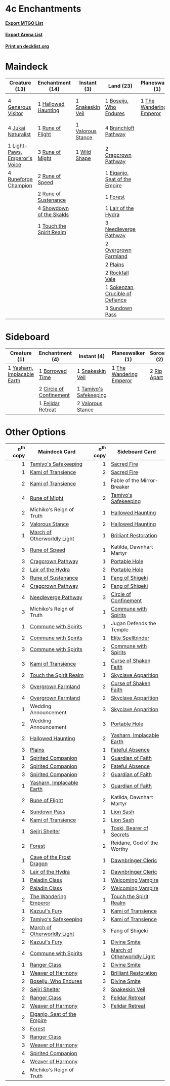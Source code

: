 # 4c Enchantments

#### [Export MTGO List](../collection/4c%20Enchantments/4c%20Enchantments.txt)
#### [Export Arena List](../collection/4c%20Enchantments/4c%20Enchantments_arena.txt)
#### [Print on decklist.org](http://decklist.org/?deckmain=1%09Boseiju,%20Who%20Endures%0A4%09Branchloft%20Pathway%0A2%09Cragcrown%20Pathway%0A1%09Eiganjo,%20Seat%20of%20the%20Empire%0A1%09Forest%0A4%09Generous%20Visitor%0A1%09Hallowed%20Haunting%0A4%09Jukai%20Naturalist%0A1%09Lair%20of%20the%20Hydra%0A1%09Light-Paws,%20Emperor's%20Voice%0A1%09Michiko's%20Reign%20of%20Truth%0A3%09Needleverge%20Pathway%0A2%09Overgrown%20Farmland%0A2%09Plains%0A2%09Rockfall%20Vale%0A1%09Rune%20of%20Flight%0A3%09Rune%20of%20Might%0A2%09Rune%20of%20Speed%0A2%09Rune%20of%20Sustenance%0A4%09Runeforge%20Champion%0A1%09Shatterskull%20Smashing%0A4%09Showdown%20of%20the%20Skalds%0A1%09Snakeskin%20Veil%0A1%09Sokenzan,%20Crucible%20of%20Defiance%0A3%09Sundown%20Pass%0A4%09The%20Restoration%20of%20Eiganjo%0A1%09The%20Wandering%20Emperor%0A1%09Touch%20the%20Spirit%20Realm%0A1%09Valorous%20Stance%0A1%09Wild%20Shape&deckside=1%09Borrowed%20Time%0A2%09Circle%20of%20Confinement%0A1%09Felidar%20Retreat%0A1%09Reidane,%20God%20of%20the%20Worthy%0A2%09Rip%20Apart%0A1%09Snakeskin%20Veil%0A1%09Tamiyo's%20Safekeeping%0A1%09The%20Wandering%20Emperor%0A2%09Valorous%20Stance%0A2%09Wedding%20Announcement%0A1%09Yasharn,%20Implacable%20Earth)
# Maindeck

|                                             Creature (13)                                              |                                         Enchantment (14)                                          |                                        Instant (3)                                         |                                                 Land (23)                                                 |                                         Planeswalker (1)                                         |                                           Sorcery (1)                                            |        Unknown (5)         |
|--------------------------------------------------------------------------------------------------------|---------------------------------------------------------------------------------------------------|--------------------------------------------------------------------------------------------|-----------------------------------------------------------------------------------------------------------|--------------------------------------------------------------------------------------------------|--------------------------------------------------------------------------------------------------|----------------------------|
|4 [Generous Visitor](http://gatherer.wizards.com/Pages/Card/Details.aspx?multiverseid=548493)           |1 [Hallowed Haunting](http://gatherer.wizards.com/Pages/Card/Details.aspx?multiverseid=540847)     |1 [Snakeskin Veil](http://gatherer.wizards.com/Pages/Card/Details.aspx?multiverseid=503810) |1 [Boseiju, Who Endures](http://gatherer.wizards.com/Pages/Card/Details.aspx?multiverseid=548579)          |1 [The Wandering Emperor](http://gatherer.wizards.com/Pages/Card/Details.aspx?multiverseid=548337)|1 [Shatterskull Smashing](http://gatherer.wizards.com/Pages/Card/Details.aspx?multiverseid=491802)|1 Michiko's Reign of Truth  |
|4 [Jukai Naturalist](http://gatherer.wizards.com/Pages/Card/Details.aspx?multiverseid=548537)           |1 [Rune of Flight](http://gatherer.wizards.com/Pages/Card/Details.aspx?multiverseid=503683)        |1 [Valorous Stance](http://gatherer.wizards.com/Pages/Card/Details.aspx?multiverseid=391950)|4 [Branchloft Pathway](http://gatherer.wizards.com/Pages/Card/Details.aspx?multiverseid=491909)            |                                                                                                  |                                                                                                  |4 The Restoration of Eiganjo|
|1 [Light-Paws, Emperor's Voice](http://gatherer.wizards.com/Pages/Card/Details.aspx?multiverseid=548318)|3 [Rune of Might](http://gatherer.wizards.com/Pages/Card/Details.aspx?multiverseid=503807)         |1 [Wild Shape](http://gatherer.wizards.com/Pages/Card/Details.aspx?multiverseid=527499)     |2 [Cragcrown Pathway](http://gatherer.wizards.com/Pages/Card/Details.aspx?multiverseid=491915)             |                                                                                                  |                                                                                                  |                            |
|4 [Runeforge Champion](http://gatherer.wizards.com/Pages/Card/Details.aspx?multiverseid=503632)         |2 [Rune of Speed](http://gatherer.wizards.com/Pages/Card/Details.aspx?multiverseid=503760)         |                                                                                            |1 [Eiganjo, Seat of the Empire](http://gatherer.wizards.com/Pages/Card/Details.aspx?multiverseid=548581)   |                                                                                                  |                                                                                                  |                            |
|                                                                                                        |2 [Rune of Sustenance](http://gatherer.wizards.com/Pages/Card/Details.aspx?multiverseid=503631)    |                                                                                            |1 [Forest](http://gatherer.wizards.com/Pages/Card/Details.aspx?multiverseid=439860)                        |                                                                                                  |                                                                                                  |                            |
|                                                                                                        |4 [Showdown of the Skalds](http://gatherer.wizards.com/Pages/Card/Details.aspx?multiverseid=503845)|                                                                                            |1 [Lair of the Hydra](http://gatherer.wizards.com/Pages/Card/Details.aspx?multiverseid=527546)             |                                                                                                  |                                                                                                  |                            |
|                                                                                                        |1 [Touch the Spirit Realm](http://gatherer.wizards.com/Pages/Card/Details.aspx?multiverseid=548335)|                                                                                            |3 [Needleverge Pathway](http://gatherer.wizards.com/Pages/Card/Details.aspx?multiverseid=491918)           |                                                                                                  |                                                                                                  |                            |
|                                                                                                        |                                                                                                   |                                                                                            |2 [Overgrown Farmland](http://gatherer.wizards.com/Pages/Card/Details.aspx?multiverseid=535064)            |                                                                                                  |                                                                                                  |                            |
|                                                                                                        |                                                                                                   |                                                                                            |2 [Plains](http://gatherer.wizards.com/Pages/Card/Details.aspx?multiverseid=439856)                        |                                                                                                  |                                                                                                  |                            |
|                                                                                                        |                                                                                                   |                                                                                            |2 [Rockfall Vale](http://gatherer.wizards.com/Pages/Card/Details.aspx?multiverseid=535065)                 |                                                                                                  |                                                                                                  |                            |
|                                                                                                        |                                                                                                   |                                                                                            |1 [Sokenzan, Crucible of Defiance](http://gatherer.wizards.com/Pages/Card/Details.aspx?multiverseid=548589)|                                                                                                  |                                                                                                  |                            |
|                                                                                                        |                                                                                                   |                                                                                            |3 [Sundown Pass](http://gatherer.wizards.com/Pages/Card/Details.aspx?multiverseid=541142)                  |                                                                                                  |                                                                                                  |                            |


# Sideboard

|                                             Creature (1)                                             |                                         Enchantment (4)                                          |                                           Instant (4)                                           |                                         Planeswalker (1)                                         |                                     Sorcery (2)                                      |        Unknown (3)         |
|------------------------------------------------------------------------------------------------------|--------------------------------------------------------------------------------------------------|-------------------------------------------------------------------------------------------------|--------------------------------------------------------------------------------------------------|--------------------------------------------------------------------------------------|----------------------------|
|1 [Yasharn, Implacable Earth](http://gatherer.wizards.com/Pages/Card/Details.aspx?multiverseid=491891)|1 [Borrowed Time](http://gatherer.wizards.com/Pages/Card/Details.aspx?multiverseid=534759)        |1 [Snakeskin Veil](http://gatherer.wizards.com/Pages/Card/Details.aspx?multiverseid=503810)      |1 [The Wandering Emperor](http://gatherer.wizards.com/Pages/Card/Details.aspx?multiverseid=548337)|2 [Rip Apart](http://gatherer.wizards.com/Pages/Card/Details.aspx?multiverseid=513717)|1 Reidane, God of the Worthy|
|                                                                                                      |2 [Circle of Confinement](http://gatherer.wizards.com/Pages/Card/Details.aspx?multiverseid=540834)|1 [Tamiyo's Safekeeping](http://gatherer.wizards.com/Pages/Card/Details.aspx?multiverseid=548521)|                                                                                                  |                                                                                      |2 Wedding Announcement      |
|                                                                                                      |1 [Felidar Retreat](http://gatherer.wizards.com/Pages/Card/Details.aspx?multiverseid=491638)      |2 [Valorous Stance](http://gatherer.wizards.com/Pages/Card/Details.aspx?multiverseid=391950)     |                                                                                                  |                                                                                      |                            |


# Other Options

|*n*<sup>th</sup> copy|                                            Maindeck Card                                             |*n*<sup>th</sup> copy|                                            Sideboard Card                                            |
|--------------------:|------------------------------------------------------------------------------------------------------|--------------------:|------------------------------------------------------------------------------------------------------|
|                    1|[Tamiyo's Safekeeping](http://gatherer.wizards.com/Pages/Card/Details.aspx?multiverseid=548521)       |                    1|[Sacred Fire](http://gatherer.wizards.com/Pages/Card/Details.aspx?multiverseid=535035)                |
|                    1|[Kami of Transience](http://gatherer.wizards.com/Pages/Card/Details.aspx?multiverseid=548506)         |                    2|[Sacred Fire](http://gatherer.wizards.com/Pages/Card/Details.aspx?multiverseid=535035)                |
|                    2|[Kami of Transience](http://gatherer.wizards.com/Pages/Card/Details.aspx?multiverseid=548506)         |                    1|Fable of the Mirror-Breaker                                                                           |
|                    4|[Rune of Might](http://gatherer.wizards.com/Pages/Card/Details.aspx?multiverseid=503807)              |                    2|[Tamiyo's Safekeeping](http://gatherer.wizards.com/Pages/Card/Details.aspx?multiverseid=548521)       |
|                    2|Michiko's Reign of Truth                                                                              |                    1|[Hallowed Haunting](http://gatherer.wizards.com/Pages/Card/Details.aspx?multiverseid=540847)          |
|                    2|[Valorous Stance](http://gatherer.wizards.com/Pages/Card/Details.aspx?multiverseid=391950)            |                    2|[Hallowed Haunting](http://gatherer.wizards.com/Pages/Card/Details.aspx?multiverseid=540847)          |
|                    1|[March of Otherworldly Light](http://gatherer.wizards.com/Pages/Card/Details.aspx?multiverseid=548321)|                    1|[Brilliant Restoration](http://gatherer.wizards.com/Pages/Card/Details.aspx?multiverseid=548298)      |
|                    3|[Rune of Speed](http://gatherer.wizards.com/Pages/Card/Details.aspx?multiverseid=503760)              |                    1|Katilda, Dawnhart Martyr                                                                              |
|                    3|[Cragcrown Pathway](http://gatherer.wizards.com/Pages/Card/Details.aspx?multiverseid=491915)          |                    1|[Portable Hole](http://gatherer.wizards.com/Pages/Card/Details.aspx?multiverseid=527320)              |
|                    2|[Lair of the Hydra](http://gatherer.wizards.com/Pages/Card/Details.aspx?multiverseid=527546)          |                    2|[Portable Hole](http://gatherer.wizards.com/Pages/Card/Details.aspx?multiverseid=527320)              |
|                    3|[Rune of Sustenance](http://gatherer.wizards.com/Pages/Card/Details.aspx?multiverseid=503631)         |                    1|[Fang of Shigeki](http://gatherer.wizards.com/Pages/Card/Details.aspx?multiverseid=548491)            |
|                    4|[Cragcrown Pathway](http://gatherer.wizards.com/Pages/Card/Details.aspx?multiverseid=491915)          |                    2|[Fang of Shigeki](http://gatherer.wizards.com/Pages/Card/Details.aspx?multiverseid=548491)            |
|                    4|[Needleverge Pathway](http://gatherer.wizards.com/Pages/Card/Details.aspx?multiverseid=491918)        |                    3|[Circle of Confinement](http://gatherer.wizards.com/Pages/Card/Details.aspx?multiverseid=540834)      |
|                    3|Michiko's Reign of Truth                                                                              |                    1|[Commune with Spirits](http://gatherer.wizards.com/Pages/Card/Details.aspx?multiverseid=548487)       |
|                    1|[Commune with Spirits](http://gatherer.wizards.com/Pages/Card/Details.aspx?multiverseid=548487)       |                    1|Jugan Defends the Temple                                                                              |
|                    2|[Commune with Spirits](http://gatherer.wizards.com/Pages/Card/Details.aspx?multiverseid=548487)       |                    1|[Elite Spellbinder](http://gatherer.wizards.com/Pages/Card/Details.aspx?multiverseid=513494)          |
|                    3|[Commune with Spirits](http://gatherer.wizards.com/Pages/Card/Details.aspx?multiverseid=548487)       |                    2|[Commune with Spirits](http://gatherer.wizards.com/Pages/Card/Details.aspx?multiverseid=548487)       |
|                    3|[Kami of Transience](http://gatherer.wizards.com/Pages/Card/Details.aspx?multiverseid=548506)         |                    1|[Curse of Shaken Faith](http://gatherer.wizards.com/Pages/Card/Details.aspx?multiverseid=534910)      |
|                    2|[Touch the Spirit Realm](http://gatherer.wizards.com/Pages/Card/Details.aspx?multiverseid=548335)     |                    1|[Skyclave Apparition](http://gatherer.wizards.com/Pages/Card/Details.aspx?multiverseid=495603)        |
|                    3|[Overgrown Farmland](http://gatherer.wizards.com/Pages/Card/Details.aspx?multiverseid=535064)         |                    2|[Curse of Shaken Faith](http://gatherer.wizards.com/Pages/Card/Details.aspx?multiverseid=534910)      |
|                    4|[Overgrown Farmland](http://gatherer.wizards.com/Pages/Card/Details.aspx?multiverseid=535064)         |                    2|[Skyclave Apparition](http://gatherer.wizards.com/Pages/Card/Details.aspx?multiverseid=495603)        |
|                    1|Wedding Announcement                                                                                  |                    3|[Skyclave Apparition](http://gatherer.wizards.com/Pages/Card/Details.aspx?multiverseid=495603)        |
|                    2|Wedding Announcement                                                                                  |                    3|[Portable Hole](http://gatherer.wizards.com/Pages/Card/Details.aspx?multiverseid=527320)              |
|                    2|[Hallowed Haunting](http://gatherer.wizards.com/Pages/Card/Details.aspx?multiverseid=540847)          |                    2|[Yasharn, Implacable Earth](http://gatherer.wizards.com/Pages/Card/Details.aspx?multiverseid=491891)  |
|                    3|[Plains](http://gatherer.wizards.com/Pages/Card/Details.aspx?multiverseid=439856)                     |                    1|[Fateful Absence](http://gatherer.wizards.com/Pages/Card/Details.aspx?multiverseid=534774)            |
|                    1|[Spirited Companion](http://gatherer.wizards.com/Pages/Card/Details.aspx?multiverseid=548333)         |                    1|[Guardian of Faith](http://gatherer.wizards.com/Pages/Card/Details.aspx?multiverseid=527305)          |
|                    2|[Spirited Companion](http://gatherer.wizards.com/Pages/Card/Details.aspx?multiverseid=548333)         |                    2|[Fateful Absence](http://gatherer.wizards.com/Pages/Card/Details.aspx?multiverseid=534774)            |
|                    3|[Spirited Companion](http://gatherer.wizards.com/Pages/Card/Details.aspx?multiverseid=548333)         |                    2|[Guardian of Faith](http://gatherer.wizards.com/Pages/Card/Details.aspx?multiverseid=527305)          |
|                    1|[Yasharn, Implacable Earth](http://gatherer.wizards.com/Pages/Card/Details.aspx?multiverseid=491891)  |                    3|[Guardian of Faith](http://gatherer.wizards.com/Pages/Card/Details.aspx?multiverseid=527305)          |
|                    2|[Rune of Flight](http://gatherer.wizards.com/Pages/Card/Details.aspx?multiverseid=503683)             |                    2|Katilda, Dawnhart Martyr                                                                              |
|                    4|[Sundown Pass](http://gatherer.wizards.com/Pages/Card/Details.aspx?multiverseid=541142)               |                    1|[Lion Sash](http://gatherer.wizards.com/Pages/Card/Details.aspx?multiverseid=548319)                  |
|                    4|[Kami of Transience](http://gatherer.wizards.com/Pages/Card/Details.aspx?multiverseid=548506)         |                    2|[Lion Sash](http://gatherer.wizards.com/Pages/Card/Details.aspx?multiverseid=548319)                  |
|                    1|[Sejiri Shelter](http://gatherer.wizards.com/Pages/Card/Details.aspx?multiverseid=491662)             |                    1|[Toski, Bearer of Secrets](http://gatherer.wizards.com/Pages/Card/Details.aspx?multiverseid=503813)   |
|                    2|[Forest](http://gatherer.wizards.com/Pages/Card/Details.aspx?multiverseid=439860)                     |                    2|Reidane, God of the Worthy                                                                            |
|                    1|[Cave of the Frost Dragon](http://gatherer.wizards.com/Pages/Card/Details.aspx?multiverseid=527540)   |                    1|[Dawnbringer Cleric](http://gatherer.wizards.com/Pages/Card/Details.aspx?multiverseid=527296)         |
|                    3|[Lair of the Hydra](http://gatherer.wizards.com/Pages/Card/Details.aspx?multiverseid=527546)          |                    2|[Dawnbringer Cleric](http://gatherer.wizards.com/Pages/Card/Details.aspx?multiverseid=527296)         |
|                    1|[Paladin Class](http://gatherer.wizards.com/Pages/Card/Details.aspx?multiverseid=527316)              |                    1|[Welcoming Vampire](http://gatherer.wizards.com/Pages/Card/Details.aspx?multiverseid=540882)          |
|                    2|[Paladin Class](http://gatherer.wizards.com/Pages/Card/Details.aspx?multiverseid=527316)              |                    2|[Welcoming Vampire](http://gatherer.wizards.com/Pages/Card/Details.aspx?multiverseid=540882)          |
|                    2|[The Wandering Emperor](http://gatherer.wizards.com/Pages/Card/Details.aspx?multiverseid=548337)      |                    1|[Touch the Spirit Realm](http://gatherer.wizards.com/Pages/Card/Details.aspx?multiverseid=548335)     |
|                    1|[Kazuul's Fury](http://gatherer.wizards.com/Pages/Card/Details.aspx?multiverseid=491786)              |                    1|[Kami of Transience](http://gatherer.wizards.com/Pages/Card/Details.aspx?multiverseid=548506)         |
|                    2|[Tamiyo's Safekeeping](http://gatherer.wizards.com/Pages/Card/Details.aspx?multiverseid=548521)       |                    2|[Kami of Transience](http://gatherer.wizards.com/Pages/Card/Details.aspx?multiverseid=548506)         |
|                    2|[March of Otherworldly Light](http://gatherer.wizards.com/Pages/Card/Details.aspx?multiverseid=548321)|                    3|[Fang of Shigeki](http://gatherer.wizards.com/Pages/Card/Details.aspx?multiverseid=548491)            |
|                    2|[Kazuul's Fury](http://gatherer.wizards.com/Pages/Card/Details.aspx?multiverseid=491786)              |                    1|[Divine Smite](http://gatherer.wizards.com/Pages/Card/Details.aspx?multiverseid=527299)               |
|                    4|[Commune with Spirits](http://gatherer.wizards.com/Pages/Card/Details.aspx?multiverseid=548487)       |                    1|[March of Otherworldly Light](http://gatherer.wizards.com/Pages/Card/Details.aspx?multiverseid=548321)|
|                    1|[Ranger Class](http://gatherer.wizards.com/Pages/Card/Details.aspx?multiverseid=527489)               |                    2|[Divine Smite](http://gatherer.wizards.com/Pages/Card/Details.aspx?multiverseid=527299)               |
|                    1|[Weaver of Harmony](http://gatherer.wizards.com/Pages/Card/Details.aspx?multiverseid=548524)          |                    2|[Brilliant Restoration](http://gatherer.wizards.com/Pages/Card/Details.aspx?multiverseid=548298)      |
|                    2|[Boseiju, Who Endures](http://gatherer.wizards.com/Pages/Card/Details.aspx?multiverseid=548579)       |                    3|[Divine Smite](http://gatherer.wizards.com/Pages/Card/Details.aspx?multiverseid=527299)               |
|                    2|[Sejiri Shelter](http://gatherer.wizards.com/Pages/Card/Details.aspx?multiverseid=491662)             |                    2|[Snakeskin Veil](http://gatherer.wizards.com/Pages/Card/Details.aspx?multiverseid=503810)             |
|                    2|[Ranger Class](http://gatherer.wizards.com/Pages/Card/Details.aspx?multiverseid=527489)               |                    2|[Felidar Retreat](http://gatherer.wizards.com/Pages/Card/Details.aspx?multiverseid=491638)            |
|                    2|[Weaver of Harmony](http://gatherer.wizards.com/Pages/Card/Details.aspx?multiverseid=548524)          |                    3|[Felidar Retreat](http://gatherer.wizards.com/Pages/Card/Details.aspx?multiverseid=491638)            |
|                    2|[Eiganjo, Seat of the Empire](http://gatherer.wizards.com/Pages/Card/Details.aspx?multiverseid=548581)|                     |                                                                                                      |
|                    3|[Forest](http://gatherer.wizards.com/Pages/Card/Details.aspx?multiverseid=439860)                     |                     |                                                                                                      |
|                    3|[Ranger Class](http://gatherer.wizards.com/Pages/Card/Details.aspx?multiverseid=527489)               |                     |                                                                                                      |
|                    3|[Weaver of Harmony](http://gatherer.wizards.com/Pages/Card/Details.aspx?multiverseid=548524)          |                     |                                                                                                      |
|                    4|[Spirited Companion](http://gatherer.wizards.com/Pages/Card/Details.aspx?multiverseid=548333)         |                     |                                                                                                      |
|                    4|[Weaver of Harmony](http://gatherer.wizards.com/Pages/Card/Details.aspx?multiverseid=548524)          |                     |                                                                                                      |
|                    4|Michiko's Reign of Truth                                                                              |                     |                                                                                                      |

